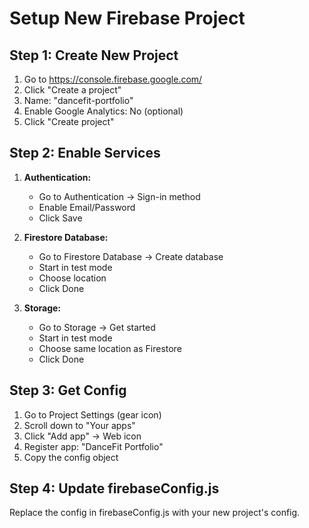 # Setup New Firebase Project

## Step 1: Create New Project
1. Go to https://console.firebase.google.com/
2. Click "Create a project"
3. Name: "dancefit-portfolio"
4. Enable Google Analytics: No (optional)
5. Click "Create project"

## Step 2: Enable Services
1. **Authentication:**
   - Go to Authentication → Sign-in method
   - Enable Email/Password
   - Click Save

2. **Firestore Database:**
   - Go to Firestore Database → Create database
   - Start in test mode
   - Choose location
   - Click Done

3. **Storage:**
   - Go to Storage → Get started
   - Start in test mode
   - Choose same location as Firestore
   - Click Done

## Step 3: Get Config
1. Go to Project Settings (gear icon)
2. Scroll down to "Your apps"
3. Click "Add app" → Web icon
4. Register app: "DanceFit Portfolio"
5. Copy the config object

## Step 4: Update firebaseConfig.js
Replace the config in firebaseConfig.js with your new project's config.
